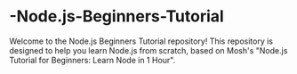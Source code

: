 # -Node.js-Beginners-Tutorial
Welcome to the Node.js Beginners Tutorial repository! This repository is designed to help you learn Node.js from scratch, based on Mosh's "Node.js Tutorial for Beginners: Learn Node in 1 Hour".
